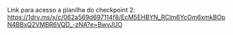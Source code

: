 Link para acesso a planilha do checkpoint 2: https://1drv.ms/x/c/062a569d697114f8/EcM5EHBYN_RClm6YcOm6xmkBOpN4BBxQ2VMBR6VQD_-zNA?e=BwvJUO
